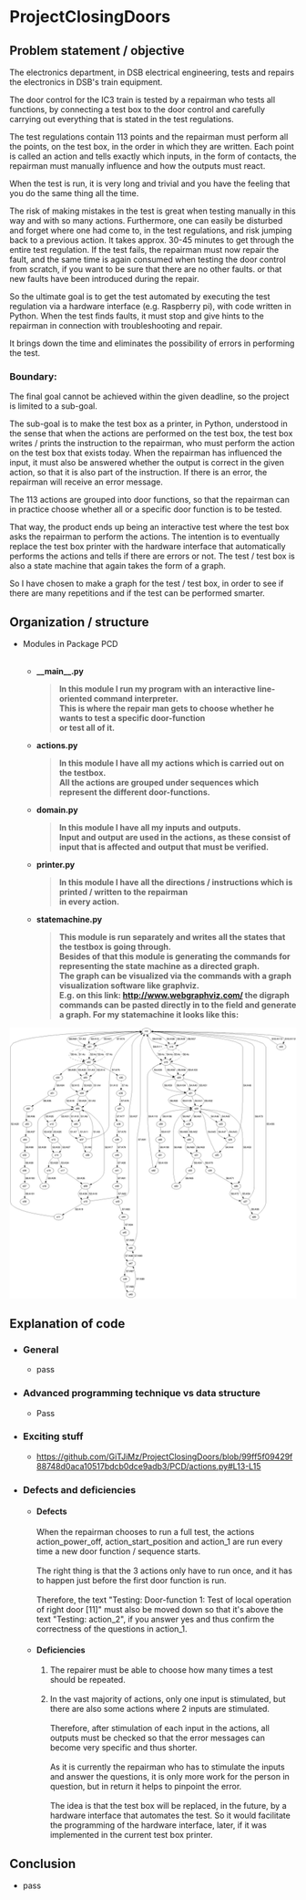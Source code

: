 # ProjectClosingDoors

## Problem statement / objective

The electronics department, in DSB electrical engineering, tests and repairs the electronics in DSB's train equipment.

The door control for the IC3 train is tested by a repairman who tests all functions, by connecting a test box to the door control and carefully carrying out everything that is stated in the test regulations.

The test regulations contain 113 points and the repairman must perform all the points, on the test box, in the order in which they are written. Each point is called an action and tells exactly which inputs, in the form of contacts, the repairman must manually influence and how the outputs must react.

When the test is run, it is very long and trivial and you have the feeling that you do the same thing all the time.

The risk of making mistakes in the test is great when testing manually in this way and with so many actions. Furthermore, one can easily be disturbed and forget where one had come to, in the test regulations, and risk jumping back to a previous action. It takes approx. 30-45 minutes to get through the entire test regulation. If the test fails, the repairman must now repair the fault, and the same time is again consumed when testing the door control from scratch, if you want to be sure that there are no other faults.
or that new faults have been introduced during the repair.

So the ultimate goal is to get the test automated by executing the test regulation via a hardware interface (e.g. Raspberry pi), with code written in Python. When the test finds faults, it must stop and give hints to the repairman in connection with troubleshooting and repair.

It brings down the time and eliminates the possibility of errors in performing the test.

### Boundary:

The final goal cannot be achieved within the given deadline, so the project is limited to a sub-goal.

The sub-goal is to make the test box as a printer, in Python, understood in the sense that when the actions are performed on the test box, the test box writes / prints the instruction to the repairman, who must perform the action on the test box that exists today. When the repairman has influenced the input, it must also be answered whether the output is correct in the given action, so that it is also part of the instruction. If there is an error, the repairman will receive an error message.

The 113 actions are grouped into door functions, so that the repairman can in practice choose whether all or a specific door function is to be tested.

That way, the product ends up being an interactive test where the test box asks the repairman to perform the actions. The intention is to eventually replace the test box printer with the hardware interface that automatically performs the actions
and tells if there are errors or not.
The test / test box is also a state machine that again takes the form of a graph.

So I have chosen to make a graph for the test / test box, in order to see if there are many repetitions and if the test can be performed smarter.

## Organization / structure

- Modules in Package PCD<br><br/>
  
    - **\_\_main__.py**
      > **In this module I run my program with an interactive line-oriented command interpreter.\
      This is where the repair man gets to choose whether he wants to test a specific door-function\
      or test all of it.**
      
    - **actions.py**
      > **In this module I have all my actions which is carried out on the testbox.\
      All the actions are grouped under sequences which represent the different door-functions.**
      
    - **domain.py**
      > **In this module I have all my inputs and outputs.\
      Input and output are used in the actions, as these consist of input that is affected and output that must be verified.**
      
    - **printer.py**
      > **In this module I have all the directions / instructions which is printed / written to the repairman\
      in every action.**
      
    - **statemachine.py**
      > **This module is run separately and writes all the states that the testbox is going through.\
      Besides of that this module is generating the commands for representing the state machine as a directed graph.\
      The graph can be visualized via the commands with a graph visualization software like graphviz.\
      E.g. on this link: http://www.webgraphviz.com/ the digraph commands can be pasted directly in to the field
      and generate a graph. For my statemachine it looks like this:**
    
    
![Image of PCD state machine](PCD/State_machine.png)

## Explanation of code

- ### General
  
  - pass

- ### Advanced programming technique vs data structure
  
  - Pass

- ### Exciting stuff
  
  -  https://github.com/GiTJiMz/ProjectClosingDoors/blob/99ff5f09429f88748d0aca10517bdcb0dce9adb3/PCD/actions.py#L13-L15

- ### Defects and deficiencies
  
  - #### Defects
    
    When the repairman chooses to run a full test, the actions action_power_off, action_start_position and action_1 are run every time a new door function / sequence starts.<br><br/>
    The right thing is that the 3 actions only have to run once, and it has to happen just before the first door function is run.<br><br/>
    Therefore, the text "Testing: Door-function 1: Test of local operation of right door [11]" must also be moved down so that it's above the text
    "Testing: action_2", if you answer yes and thus confirm the correctness of the questions in action_1.
    
  - #### Deficiencies

    1. The repairer must be able to choose how many times a test should be repeated.<br><br/>
    2. In the vast majority of actions, only one input is stimulated, but there are also some actions where 2 inputs are stimulated.<br><br/>
    Therefore, after stimulation of each input in the actions, all outputs must be checked so that the error messages can become very specific and thus shorter.<br><br/>
    As it is currently the repairman who has to stimulate the inputs and answer the questions, it is only more work for the person in question, but in return it helps to pinpoint the error.<br><br/>
    The idea is that the test box will be replaced, in the future, by a hardware interface that automates the test. So it would facilitate the programming of the hardware interface, later, if it was implemented in the current test box printer.

## Conclusion

  - pass